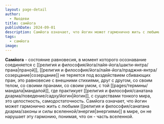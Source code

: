 ```yaml
---
layout: page-detail
author:
  - Яшодеви
title: самйога
publishDate: 2024-09-01
description: Самйога означает, что йогин может гармонично жить с любыми энергиями в мире, он не нарушает эту гармонию, понимая, что он - часть вселенной.
tags:
  - самйога
image:
---
```

**Самйога** - состояние равновесия, в момент которого осознавание соединяется с [[религия и философия/йога/лайя-йога/шакти-янтра/прана|праной]], [[религия и философия/йога/лайя-йога/праджня-янтра/созерцание|созерцание]] не теряется под воздействием сбивающих пран, это равновесие с внешними стихиями, друг с другом, со своим телом, со своими пранами, со своим умом, с той [[pages/термины/мандала|мандалой]], где практикует [[религия и философия/санатана дхарма/поведение/садху/йогин|йогин]], с существами тонкого мира, это целостность, самодостаточность. Самйога означает, что йогин может гармонично жить с любыми [[религия и философия/санатана дхарма/законы и силы вселенной/энергия|энергиями]] в мире, он не нарушает эту гармонию, понимая, что он - часть вселенной.

